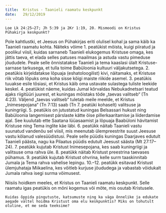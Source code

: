```yaml
---
title:  Kristus - Taanieli raamatu keskpunkt
date:   29/12/2019
---
```


`Loe Lk 24:25–27; Jh 5:39 ja 2Kr 1:19, 20. Mismoodi on Kristus Pühakirja keskpunkt?`

Pole kahtlustki, et Jeesus on Pühakirjas eriti olulisel kohal ja sama käib ka Taanieli raamatu kohta. Näiteks võime 1. peatükist mõista, kuigi piiratud ja poolikul viisil, kuidas sarnaneb Taanieli elukogemus Kristuse omaga, kes jättis taeva, et elada selles patuses maailmas ja astuda vastu pimeduse jõududele. Peale selle õnnistatakse Taanieli ja tema kaaslasi ülalt Kristuse- sarnase tarkusega, et tulla toime Babüloonia kultuuri väljakutsetega. 2. peatükis kirjeldatakse lõpuaja (eshatoloogilist) kivi, näitamaks, et Kristuse riik võtab lõpuks oma koha sisse kõigi maiste riikide asemel. 3. peatükis tuuakse esile tõsiasi, et Kristus käib oma ustavate sulastega tuliste leekide keskel. 4. peatükist näeme, kuidas Jumal kõrvaldas Nebukadnetsari teatud ajaks riigitüüri juurest, et kuningas mõistaks tõde „taevas valitseb“ (Tn 4:23). Väljend „taevas valitseb“ tuletab meile meelde, et Kristus „Inimesepojana“ (Tn 7:13) saab (Tn 7. peatüki kohaselt) valitsuse ja kuningriigi. 5. peatükis on jutustatud kuningas Belsassari hukust ning Babüloonia langemisest pärslaste kätte öise pillerkaaritamise ja liiderdamise ajal. See kuulutab ette Saatana lüüasaamist ja lõpuaja Baabüloni hävitamist Kristuse ning Tema inglite käe läbi. 6. peatükk näitab Taanieli vastu suunatud vandenõu sel viisil, mis meenutab ülempreestrite suust Jeesuse vastu kõlanud valesüüdistusi. Peale selle püüdis kuningas Daarjaves edutult Taanieli päästa, nagu ka Pilaatus püüdis edutult Jeesust säästa (Mt 27:17–24). 7. peatükk kujutab Kristust Inimesepojana, kes saab kuningriigi ja valitsuse oma rahva üle. 8. peatükk näitab Kristust preestrina taevases pühamus. 9. peatükk kujutab Kristust ohvrina, kelle surm taaskinnitab Jumala ja Tema rahva vahelise lepingu. 10.–12. peatükk esitavad Kristust ülemjuhataja Miikaelina, kes võitleb kurjuse jõududega ja vabastab võidukalt Jumala rahva isegi surma võimusest.

Niisiis hoidkem meeles, et Kristus on Taanieli raamatu keskpunkt. Selle raamatu igas peatükis on mõni kogemus või mõte, mis osutab Kristusele.

`Kuidas õppida pingutuste, katsumuste ning ka väga õnnelike ja edukate aegade vältel hoidma Kristust oma elu keskpunktis? Miks on tohutult oluline, et me seda teeksime?`
